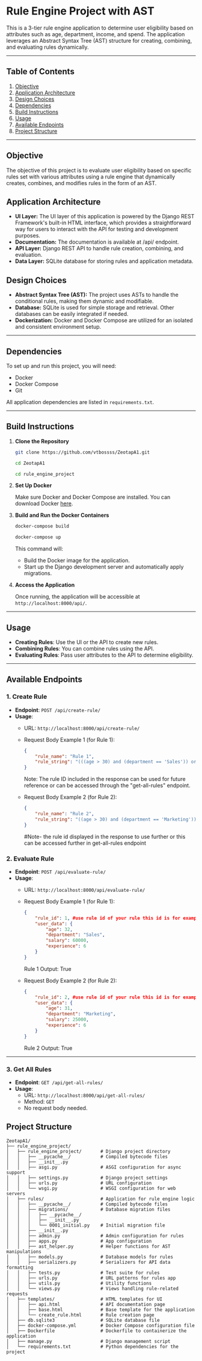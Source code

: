 # Rule Engine Project with AST

This is a 3-tier rule engine application to determine user eligibility based on attributes such as age, department, income, and spend. The application leverages an Abstract Syntax Tree (AST) structure for creating, combining, and evaluating rules dynamically.

---

## Table of Contents

1. [Objective](#objective)
2. [Application Architecture](#application-architecture)
3. [Design Choices](#design-choices)
4. [Dependencies](#dependencies)
5. [Build Instructions](#build-instructions)
6. [Usage](#usage)
7. [Available Endpoints](#available-endpoints)
8. [Project Structure](#project-structure)

---

## Objective

The objective of this project is to evaluate user eligibility based on specific rules set with various attributes using a rule engine that dynamically creates, combines, and modifies rules in the form of an AST.

## Application Architecture


- **UI Layer:** The UI layer of this application is powered by the Django REST Framework's built-in HTML interface, which provides a straightforward way for users to interact with the API for testing and development purposes.
- **Documentation:** The documentation is available at /api/ endpoint.
- **API Layer:** Django REST API to handle rule creation, combining, and evaluation.
- **Data Layer:** SQLite database for storing rules and application metadata.

## Design Choices

- **Abstract Syntax Tree (AST):** The project uses ASTs to handle the conditional rules, making them dynamic and modifiable.
- **Database:** SQLite is used for simple storage and retrieval. Other databases can be easily integrated if needed.
- **Dockerization:** Docker and Docker Compose are utilized for an isolated and consistent environment setup.

---

## Dependencies

To set up and run this project, you will need:

- Docker
- Docker Compose
- Git

All application dependencies are listed in `requirements.txt`.

---

## Build Instructions

1. **Clone the Repository**

    ```bash
    git clone https://github.com/vtbossss/ZeotapA1.git

    cd ZeotapA1
    
    cd rule_engine_project
    ```

2. **Set Up Docker**

    Make sure Docker and Docker Compose are installed. You can download Docker [here](https://docs.docker.com/get-docker/).

3. **Build and Run the Docker Containers**

    ```bash
    docker-compose build

    docker-compose up
    ```

   This command will:
   - Build the Docker image for the application.
   - Start up the Django development server and automatically apply migrations.

4. **Access the Application**

   Once running, the application will be accessible at `http://localhost:8000/api/`.

---

## Usage

- **Creating Rules**: Use the UI or the API to create new rules.
- **Combining Rules**: You can combine rules using the API.
- **Evaluating Rules**: Pass user attributes to the API to determine eligibility.

---

## Available Endpoints

### 1. Create Rule

- **Endpoint**: `POST /api/create-rule/`
- **Usage**:
  - URL: `http://localhost:8000/api/create-rule/`
  - Request Body Example 1 (for Rule 1):
    ```json
    {
        "rule_name": "Rule 1",
        "rule_string": "(((age > 30) and (department == 'Sales')) or ((age < 25) and (department == 'Marketing'))) and ((salary > 50000) or (experience > 5))"
    }
    ```
    Note: The rule ID included in the response can be used for future reference or can be accessed through the "get-all-rules" endpoint.
    
  - Request Body Example 2 (for Rule 2):
    ```json
    {
        "rule_name": "Rule 2",
        "rule_string": "((age > 30) and (department == 'Marketing')) and ((salary > 20000) or (experience > 5))"
    }
    ```

    #Note- the rule id displayed in the response to use further or this can be accessed further in get-all-rules endpoint

### 2. Evaluate Rule

- **Endpoint**: `POST /api/evaluate-rule/`
- **Usage**:
  - URL: `http://localhost:8000/api/evaluate-rule/`
  - Request Body Example 1 (for Rule 1):
    ```json
    {
        "rule_id": 1, #use rule id of your rule this id is for example purpose
        "user_data": {
            "age": 32,
            "department": "Sales",
            "salary": 60000,
            "experience": 6
        }
    }
    ```
    Rule 1 Output: True
    
  - Request Body Example 2 (for Rule 2):
    ```json
    {
        "rule_id": 2, #use rule id of your rule this id is for example purpose
        "user_data": {
            "age": 31,
            "department": "Marketing",
            "salary": 25000,
            "experience": 6
        }
    }
    ```
    Rule 2 Output: True

---

### 3. Get All Rules

- **Endpoint**: `GET /api/get-all-rules/`
- **Usage**:
  - URL: `http://localhost:8000/api/get-all-rules/`
  - Method: `GET`
  - No request body needed.

## Project Structure

```plaintext
ZeotapA1/
├── rule_engine_project/
│   ├── rule_engine_project/       # Django project directory
│   │   ├── __pycache__/           # Compiled bytecode files
│   │   ├── __init__.py
│   │   ├── asgi.py                # ASGI configuration for async support
│   │   ├── settings.py            # Django project settings
│   │   ├── urls.py                # URL configuration
│   │   └── wsgi.py                # WSGI configuration for web servers
│   ├── rules/                     # Application for rule engine logic
│   │   ├── __pycache__/           # Compiled bytecode files
│   │   ├── migrations/            # Database migration files
│   │   │   ├── __pycache__/
│   │   │   ├── __init__.py
│   │   │   └── 0001_initial.py    # Initial migration file
│   │   ├── __init__.py
│   │   ├── admin.py               # Admin configuration for rules
│   │   ├── apps.py                # App configuration
│   │   ├── ast_helper.py          # Helper functions for AST manipulations
│   │   ├── models.py              # Database models for rules
│   │   ├── serializers.py         # Serializers for API data formatting
│   │   ├── tests.py               # Test suite for rules
│   │   ├── urls.py                # URL patterns for rules app
│   │   ├── utils.py               # Utility functions
│   │   └── views.py               # Views handling rule-related requests
│   ├── templates/                 # HTML templates for UI
│   │   ├── api.html               # API documentation page
│   │   ├── base.html              # Base template for the application
│   │   └── create_rule.html       # Rule creation page
│   ├── db.sqlite3                 # SQLite database file
│   ├── docker-compose.yml         # Docker Compose configuration file
│   ├── Dockerfile                 # Dockerfile to containerize the application
│   ├── manage.py                  # Django management script
│   └── requirements.txt           # Python dependencies for the project

